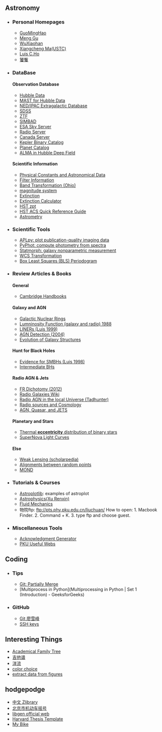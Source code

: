 ## Astronomy

* ### Personal Homepages
  * [GuoMingHao](https://mh-guo.github.io)
  * [Meng Gu](https://menggu-astro.github.io)
  * [WuXiaohan](https://xiaohanzai.github.io)
  * [Xiangcheng Ma(USTC)](http://www.tapir.caltech.edu/~xchma/)
  * [Luis C.Ho](http://kavli.pku.edu.cn/~lho/)
  * [饕餮](https://taotie.readthedocs.io/en/latest/resource/research/getting_started_cn.html)

* ### DataBase
  #### Observation Database
  * [Hubble Data](http://hst.esac.esa.int/ehst/#home)
  * [MAST for Hubble Data](https://mast.stsci.edu/search/ui/#/hst)
  * [NED/IPAC Extragalactic Database](https://ned.ipac.caltech.edu)
  * [SDSS](http://skyserver.sdss.org/dr16/en/tools/chart/navi.aspx)
  * [ZTF](https://irsa.ipac.caltech.edu/cgi-bin/Gator/nph-dd)
  * [SIMBAD](http://simbad.u-strasbg.fr/simbad/)
  * [ESA Sky Server](https://sky.esa.int/)
  * [Radio Server](http://cutouts.cirada.ca)
  * [Canada Server](https://www.cadc-ccda.hia-iha.nrc-cnrc.gc.ca/en/)
  * [Kepler Binary Catalog](http://keplerebs.villanova.edu/)
  * [Planet Catalog](https://exoplanetarchive.ipac.caltech.edu)
  * [ALMA in Hubble Deep Field](https://aspecs.info/data/)

  #### Scientific Information
  * [Physical Constants and Astronomical Data](http://www.astro.wisc.edu/~dolan/constants.html)
  * [Filter Information](http://svo2.cab.inta-csic.es/svo/theory/fps3/index.php?mode=browse&gname=HST&gname2=ACS_WFC&asttype=)
  * [Band Transformation (Ohio)](https://www.astronomy.ohio-state.edu/martini.10/usefuldata.html)
  * [magnitude system](https://lweb.cfa.harvard.edu/~dfabricant/huchra/ay145/mags.html)
  * [Extinction](https://irsa.ipac.caltech.edu/applications/DUST/)
  * [Extinction Calculator](https://ned.ipac.caltech.edu/extinction_calculator)
  * [HST zpt](https://www.stsci.edu/hst/instrumentation/acs/data-analysis/zeropoints)
  * [HST ACS Quick Reference Guide](https://hst-docs.stsci.edu/acsihb/chapter-3-acs-capabilities-design-and-operations/3-5-acs-quick-reference-guide)
  * [Astrometry](https://github.com/mason-github/useful-web/blob/main/astrometry.md)


* ### Scientific Tools
  * [APLpy: plot publication-quality imaging data](https://python4astronomers.github.io/plotting/aplpy.html)
  * [PyPhot: compute photometry from spectra](https://mfouesneau.github.io/pyphot/)
  * [Statmorph: galaxy nonparametric measurement](https://statmorph.readthedocs.io/en/latest/_modules/statmorph/statmorph.html#SourceMorphology)
  * [WCS Transformation](https://docs.astropy.org/en/stable/wcs/index.html)
  * [Box Least Squares (BLS) Periodogram](https://docs.astropy.org/en/stable/timeseries/bls.html#peak-statistics)


* ### Review Articles & Books
  #### General 
  * [Cambridge Handbooks](http://ads.harvard.edu/books/hsaa/toc.html)
  
  #### Galaxy and AGN
  * [Galactic Nuclear Rings](https://ned.ipac.caltech.edu/level5/Rings/Rings_contents.html)
  * [Lumninosity Function (galaxy and radio) 1988](https://ned.ipac.caltech.edu/level5/Dickey/Dickey_contents.html)
  * [LINERs (Luis 1999)](https://ned.ipac.caltech.edu/level5/LHo3/Ho_contents.html)
  * [AGN Detection (2004)](https://ned.ipac.caltech.edu/level5/March04/Mushotzky/Mushotzky_contents.html)
  * [Evolution of Galaxy Structures](https://ned.ipac.caltech.edu/level5/March14/Conselice/Conselice_contents.html)
  
  #### Hunt for Black Holes
  * [Evidence for SMBHs (Luis 1998)](http://ned.ipac.caltech.edu/level5/March01/Ho/Ho.html)
  * [Intermediate BHs](https://astrobites.org/2012/04/06/intermediate-mass-black-holes-the-elusive-middle-sibling/)

  
  #### Radio AGN & Jets
  * [FR Dichotomy (2012)](https://ned.ipac.caltech.edu/level5/Sept12/Saripalli/frames.html)
  * [Radio Galaxies Wiki](https://en.wikipedia.org/wiki/Radio_galaxy)
  * [Radio AGN in the local Universe (Tadhunter)](https://ned.ipac.caltech.edu/level5/Sept16/Tadhunter/Tadhunter_contents.html)
  * [Radio sources and Cosmology](https://ned.ipac.caltech.edu/level5/Sept04/Condon/Condon_contents.html)
  * [AGN, Quasar, and JETS](https://ned.ipac.caltech.edu/level5/ESSAYS/Eilek/eilek.html)

  
  #### Planetary and Stars
  * [Thermal **eccentricity** distribution of binary stars](https://joe-antognini.github.io/astronomy/thermal-eccentricities)
  * [SuperNova Light Curves](https://en.wikipedia.org/wiki/File:Comparative_supernova_type_light_curves.png)

  #### Else
  * [Weak Lensing (scholarpedia)](http://www.scholarpedia.org/article/Weak_gravitational_lensing)
  * [Alignments between random points](https://en.wikipedia.org/wiki/Alignments_of_random_points)
  * [MOND](https://en.wikipedia.org/wiki/Modified_Newtonian_dynamics)
 
* ### Tutorials & Courses
  * [Astroplotlib](http://astroplotlib.stsci.edu/): examples of astroplot
  * [Astrophysics(Xu Renxin)](https://psr.pku.edu.cn/rxx/teach/astro/lecture%20notes/)
  * [Fluid Mechanics](http://faculty.pku.edu.cn/junyang/en/zdylm/12830/list/index.htm)
  * 物院ftp: ftp://pts.phy.pku.edu.cn/liuchuan/
How to open: 1. Macbook Finder. 2. Command + K. 3. type ftp and choose guest.


* ### Miscellaneous Tools
  * [Acknowledgment Generator](http://astrofrog.github.io/acknowledgment-generator/)
  * [PKU Useful Webs](https://github.com/panzhiwei1997/Very_Useful_Very_Interesting/blob/main/VUVI_Chinese.md)


## Coding

* ### Tips
  * [Git: Partially Merge](https://cloud.tencent.com/developer/article/1510082)
  * [Multiprocess in Python](Multiprocessing in Python | Set 1 (Introduction) - GeeksforGeeks)
 
* ### GitHub
  * [Git 廖雪峰](https://www.liaoxuefeng.com/wiki/896043488029600) 
  * [SSH keys](https://docs.github.com/en/authentication/connecting-to-github-with-ssh/adding-a-new-ssh-key-to-your-github-account)

## Interesting Things
 * [Academical Family Tree](https://academictree.org)
 * [吉他谱](https://www.gtpso.com/index.php/home/index/viewTab?id=3562)
 * [洋流](https://earth.nullschool.net)
 * [color choice](https://colordrop.io)
 * [extract data from figures](http://www.graphreader.com)

## hodgepodge
* [中文 Zlibrary](https://hou.qialu999.com/sites/4160.html)
* [北京市机动车摇号](https://xkczb.jtw.beijing.gov.cn)
* [libgen official web](https://libgen.onl)
* [Harvard Thesis Template](https://github.com/emprice/harvard-gsas-dissertation-template)
* [My Bike](https://www.lifestylehq.us/bicycles/p/lhq-cx-disc-9-speed-bicycle)

